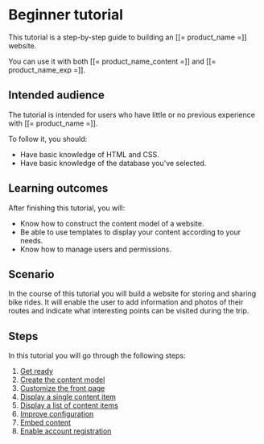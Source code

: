 # Beginner tutorial

This tutorial is a step-by-step guide to building an [[= product_name =]] website.

You can use it with both [[= product_name_content =]] and [[= product_name_exp =]].

## Intended audience

The tutorial is intended for users who have little or no previous experience with [[= product_name =]].

To follow it, you should:

- Have basic knowledge of HTML and CSS.
- Have basic knowledge of the database you've selected.

## Learning outcomes

After finishing this tutorial, you will:

- Know how to construct the content model of a website.
- Be able to use templates to display your content according to your needs.
- Know how to manage users and permissions.

## Scenario

In the course of this tutorial you will build a website for storing and sharing bike rides.
It will enable the user to add information and photos of their routes and indicate what interesting points can be visited during the trip.

## Steps

In this tutorial you will go through the following steps:

1. [Get ready](1_get_ready.md)
1. [Create the content model](2_create_the_content_model.md)
1. [Customize the front page](3_customize_the_front_page.md)
1. [Display a single content item](4_display_single_content_item.md)
1. [Display a list of content items](5_display_a_list_of_content_items.md)
1. [Improve configuration](6_improve_configuration.md)
1. [Embed content](7_embed_content.md)
1. [Enable account registration](8_enable_account_registration.md)

